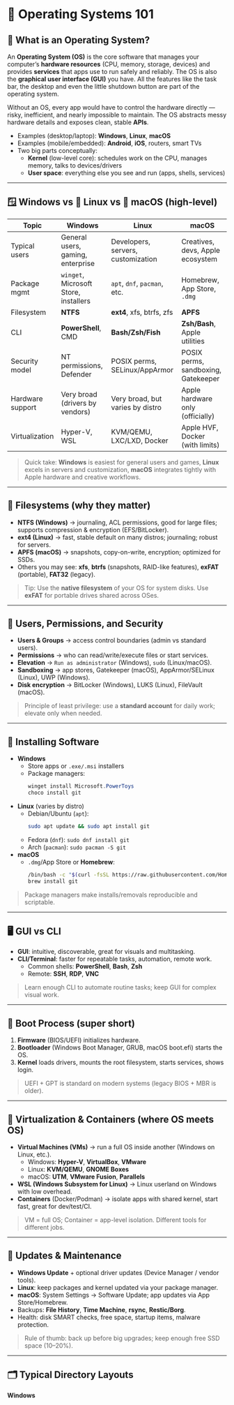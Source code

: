 # 🧭 Operating Systems 101

## 🧾 What is an Operating System?
An **Operating System (OS)** is the core software that manages your computer’s **hardware resources** (CPU, memory, storage, devices) and provides **services** that apps use to run safely and reliably.
The OS is also the **graphical user interface (GUI)** you have. All the features like the task bar, the desktop and even the little shutdown button are part of the operating system.

Without an OS, every app would have to control the hardware directly — risky, inefficient, and nearly impossible to maintain. The OS abstracts messy hardware details and exposes clean, stable **APIs**.


- Examples (desktop/laptop): **Windows**, **Linux**, **macOS**
- Examples (mobile/embedded): **Android**, **iOS**, routers, smart TVs
- Two big parts conceptually:
  - **Kernel** (low-level core): schedules work on the CPU, manages memory, talks to devices/drivers
  - **User space**: everything else you see and run (apps, shells, services)


---

## 🪟 Windows vs 🐧 Linux vs 🍎 macOS (high-level)

| Topic | Windows | Linux | macOS |
|---|---|---|---|
| Typical users | General users, gaming, enterprise | Developers, servers, customization | Creatives, devs, Apple ecosystem |
| Package mgmt | `winget`, Microsoft Store, installers | `apt`, `dnf`, `pacman`, etc. | Homebrew, App Store, `.dmg` |
| Filesystem | **NTFS** | **ext4**, xfs, btrfs, zfs | **APFS** |
| CLI | **PowerShell**, CMD | **Bash/Zsh/Fish** | **Zsh/Bash**, Apple utilities |
| Security model | NT permissions, Defender | POSIX perms, SELinux/AppArmor | POSIX perms, sandboxing, Gatekeeper |
| Hardware support | Very broad (drivers by vendors) | Very broad, but varies by distro | Apple hardware only (officially) |
| Virtualization | Hyper-V, WSL | KVM/QEMU, LXC/LXD, Docker | Apple HVF, Docker (with limits) |

> Quick take: **Windows** is easiest for general users and games, **Linux** excels in servers and customization, **macOS** integrates tightly with Apple hardware and creative workflows.

---

## 💾 Filesystems (why they matter)

- **NTFS (Windows)** → journaling, ACL permissions, good for large files; supports compression & encryption (EFS/BitLocker).  
- **ext4 (Linux)** → fast, stable default on many distros; journaling; robust for servers.  
- **APFS (macOS)** → snapshots, copy-on-write, encryption; optimized for SSDs.  
- Others you may see: **xfs**, **btrfs** (snapshots, RAID-like features), **exFAT** (portable), **FAT32** (legacy).

> Tip: Use the **native filesystem** of your OS for system disks. Use **exFAT** for portable drives shared across OSes.

---

## 👥 Users, Permissions, and Security

- **Users & Groups** → access control boundaries (admin vs standard users).  
- **Permissions** → who can read/write/execute files or start services.  
- **Elevation** → `Run as administrator` (Windows), `sudo` (Linux/macOS).  
- **Sandboxing** → app stores, Gatekeeper (macOS), AppArmor/SELinux (Linux), UWP (Windows).  
- **Disk encryption** → BitLocker (Windows), LUKS (Linux), FileVault (macOS).

> Principle of least privilege: use a **standard account** for daily work; elevate only when needed.

---

## 🧰 Installing Software

- **Windows**  
  - Store apps or `.exe/.msi` installers  
  - Package managers:  
    ```powershell
    winget install Microsoft.PowerToys
    choco install git
    ```
- **Linux** (varies by distro)  
  - Debian/Ubuntu (`apt`):  
    ```bash
    sudo apt update && sudo apt install git
    ```
  - Fedora (`dnf`): `sudo dnf install git`  
  - Arch (`pacman`): `sudo pacman -S git`
- **macOS**  
  - `.dmg`/App Store or **Homebrew**:  
    ```bash
    /bin/bash -c "$(curl -fsSL https://raw.githubusercontent.com/Homebrew/install/HEAD/install.sh)"
    brew install git
    ```

> Package managers make installs/removals reproducible and scriptable.

---

## 🖥️ GUI vs CLI

- **GUI**: intuitive, discoverable, great for visuals and multitasking.  
- **CLI/Terminal**: faster for repeatable tasks, automation, remote work.  
  - Common shells: **PowerShell**, **Bash**, **Zsh**  
  - Remote: **SSH**, **RDP**, **VNC**

> Learn enough CLI to automate routine tasks; keep GUI for complex visual work.

---

## 🚀 Boot Process (super short)

1. **Firmware** (BIOS/UEFI) initializes hardware.  
2. **Bootloader** (Windows Boot Manager, GRUB, macOS boot.efi) starts the OS.  
3. **Kernel** loads drivers, mounts the root filesystem, starts services, shows login.

> UEFI + GPT is standard on modern systems (legacy BIOS + MBR is older).

---

## 🧩 Virtualization & Containers (where OS meets OS)

- **Virtual Machines (VMs)** → run a full OS inside another (Windows on Linux, etc.).  
  - Windows: **Hyper-V**, **VirtualBox**, **VMware**  
  - Linux: **KVM/QEMU**, **GNOME Boxes**  
  - macOS: **UTM**, **VMware Fusion**, **Parallels**  
- **WSL (Windows Subsystem for Linux)** → Linux userland on Windows with low overhead.  
- **Containers** (Docker/Podman) → isolate apps with shared kernel, start fast, great for dev/test/CI.

> VM = full OS; Container = app-level isolation. Different tools for different jobs.

---

## 🔄 Updates & Maintenance

- **Windows Update** + optional driver updates (Device Manager / vendor tools).  
- **Linux**: keep packages and kernel updated via your package manager.  
- **macOS**: System Settings → Software Update; app updates via App Store/Homebrew.  
- Backups: **File History**, **Time Machine**, **rsync**, **Restic/Borg**.  
- Health: disk SMART checks, free space, startup items, malware protection.

> Rule of thumb: back up before big upgrades; keep enough free SSD space (10–20%).

---

## 🗂️ Typical Directory Layouts

**Windows**

